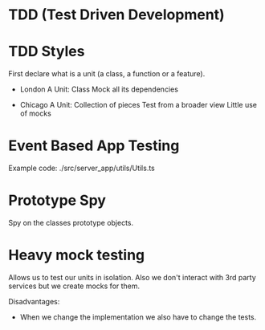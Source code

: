# TDD (Test Driven Development)

# TDD Styles

First declare what is a unit (a class, a function or a feature).

- London
  A Unit: Class
  Mock all its dependencies

- Chicago
  A Unit: Collection of pieces
  Test from a broader view
  Little use of mocks

# Event Based App Testing

Example code: ./src/server_app/utils/Utils.ts

# Prototype Spy

Spy on the classes prototype objects.

# Heavy mock testing

Allows us to test our units in isolation.
Also we don't interact with 3rd party services but we create mocks for them.

Disadvantages:

- When we change the implementation we also have to change the tests.
